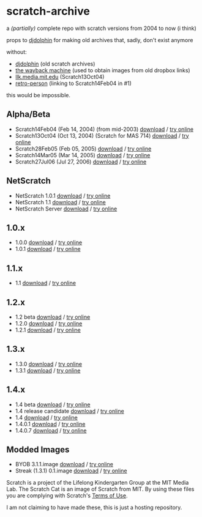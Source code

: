 # scratch-archive
a *(partially)* complete repo with scratch versions from 2004 to now (i think)

props to [djdolphin](https://github.com/djdolphin) for making old archives that, sadly, don't exist anymore

without:
* [djdolphin](https://github.com/djdolphin) (old scratch archives)
* [the wayback machine](https://archive.org) (used to obtain images from old dropbox links)
* [llk.media.mit.edu](https://llk.media.mit.edu/courses/software/scratch/) (Scratch13Oct04)
* [retro-person](https://github.com/retro-person) (linking to Scratch14Feb04 in #1)

this would be impossible.

## Alpha/Beta
 * Scratch14Feb04 (Feb 14, 2004) (from mid-2003) [download](/Scratch14Feb04.image) / [try online](http://try.squeak.org/#url=https://xubiod.github.io/scratch-archive/&files=[Scratch14Feb04.image])
 * Scratch13Oct04 (Oct 13, 2004) (Scratch for MAS 714) [download](/Scratch13Oct04.image) / [try online](http://try.squeak.org/#url=https://xubiod.github.io/scratch-archive/&files=[Scratch13Oct04.image])
 * Scratch28Feb05 (Feb 05, 2005) [download](/Scratch28Feb05.image) / [try online](http://try.squeak.org/#url=https://xubiod.github.io/scratch-archive/&files=[Scratch28Feb05.image])
 * Scratch14Mar05 (Mar 14, 2005) [download](/Scratch14Mar05.image) / [try online](http://try.squeak.org/#url=https://xubiod.github.io/scratch-archive/&files=[Scratch14Mar05.image])
 * Scratch27Jul06 (Jul 27, 2006) [download](/Scratch27Jul06.image) / [try online](http://try.squeak.org/#url=https://xubiod.github.io/scratch-archive/&files=[Scratch27Jul06.image])

## NetScratch
 * NetScratch 1.0.1 [download](/NetScratch%201.0.1.image) / [try online](http://try.squeak.org/#url=https://xubiod.github.io/scratch-archive/&files=[NetScratch%201.0.1.image])
 * NetScratch 1.1 [download](/NetScratch%201.1.image) / [try online](http://try.squeak.org/#url=https://xubiod.github.io/scratch-archive/&files=[NetScratch%201.1.image])
 * NetScratch Server [download](/NetScratchServer.image) / [try online](http://try.squeak.org/#url=https://xubiod.github.io/scratch-archive/&files=[NetScratchServer.image])

## 1.0.x
 * 1.0.0 [download](/1.0.0.image) / [try online](http://try.squeak.org/#url=https://xubiod.github.io/scratch-archive/&files=[1.0.0.image])
 * 1.0.1 [download](/1.0.1.image) / [try online](http://try.squeak.org/#url=https://xubiod.github.io/scratch-archive/&files=[1.0.1.image])

## 1.1.x
 * 1.1 [download](/1.1.image) / [try online](http://try.squeak.org/#url=https://xubiod.github.io/scratch-archive/&files=[1.1.image])

## 1.2.x
 * 1.2 beta [download](/1.2beta.image) / [try online](http://try.squeak.org/#url=https://xubiod.github.io/scratch-archive/&files=[1.2beta.image])
 * 1.2.0 [download](/1.2.0.image) / [try online](http://try.squeak.org/#url=https://xubiod.github.io/scratch-archive/&files=[1.2.0.image])
 * 1.2.1 [download](/1.2.1.image) / [try online](http://try.squeak.org/#url=https://xubiod.github.io/scratch-archive/&files=[1.2.1.image])

## 1.3.x
 * 1.3.0 [download](/1.3.0.image) / [try online](http://try.squeak.org/#url=https://xubiod.github.io/scratch-archive/&files=[1.3.0.image])
 * 1.3.1 [download](/1.3.1.image) / [try online](http://try.squeak.org/#url=https://xubiod.github.io/scratch-archive/&files=[1.3.1.image])

## 1.4.x
 * 1.4 beta [download](/1.4beta.image) / [try online](http://try.squeak.org/#url=https://xubiod.github.io/scratch-archive/&files=[1.4beta.image])
 * 1.4 release candidate [download](/Scratch%201.4%20rc.image) / [try online](http://try.squeak.org/#url=https://xubiod.github.io/scratch-archive/&files=[Scratch%201.4%20rc.image])
 * 1.4 [download](/1.4.image) / [try online](http://try.squeak.org/#url=https://xubiod.github.io/scratch-archive/&files=[1.4.image])
 * 1.4.0.1 [download](/Scratch%201.4.0.1.image) / [try online](http://try.squeak.org/#url=https://xubiod.github.io/scratch-archive/&files=[Scratch%201.4.0.1.image])
 * 1.4.0.7 [download](/Scratch%201.4.0.7.image) / [try online](http://try.squeak.org/#url=https://xubiod.github.io/scratch-archive/&files=[Scratch%201.4.0.7.image])

## Modded Images
 * BYOB 3.1.1.image [download](/BYOB%203.1.1.image) / [try online](http://try.squeak.org/#url=https://xubiod.github.io/scratch-archive/&files=[BYOB%203.1.1.image])
 * Streak (1.3.1) 0.1.image [download](Streak%20%281.3.1%29%200.1.image) / [try online](http://try.squeak.org/#url=https://xubiod.github.io/scratch-archive/&files=[Streak%20%281.3.1%29%200.1.image])

Scratch is a project of the Lifelong Kindergarten Group at the MIT Media Lab.
The Scratch Cat is an image of Scratch from MIT.
By using these files you are complying with Scratch's [Terms of Use](https://scratch.mit.edu/terms_of_use).

I am not claiming to have made these, this is just a hosting repository.
